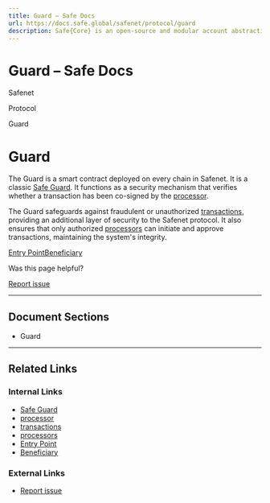 ```yaml
---
title: Guard – Safe Docs
url: https://docs.safe.global/safenet/protocol/guard
description: Safe{Core} is an open-source and modular account abstraction stack. Learn about its features and how to use it.
---
```


# Guard – Safe Docs

Safenet

Protocol

Guard

# Guard

The Guard is a smart contract deployed on every chain in Safenet. It is a classic [Safe Guard](/advanced/smart-account-guards).
It functions as a security mechanism that verifies whether a transaction has been co-signed by the [processor](/safenet/core-components/processor).

The Guard safeguards against fraudulent or unauthorized [transactions](/safenet/safenet-transaction), providing an additional layer of security to the Safenet protocol.
It also ensures that only authorized [processors](/safenet/core-components/processor) can initiate and approve transactions, maintaining the system's integrity.

[Entry Point](/safenet/protocol/entry-point "Entry Point")[Beneficiary](/safenet/protocol/beneficiary "Beneficiary")

Was this page helpful?

[Report issue](https://github.com/safe-global/safe-docs/issues/new?assignees=&labels=nextra-feedback&projects=&template=nextra-feedback.yml&title=%5BFeedback%5D+)

---

## Document Sections

- Guard

---

## Related Links

### Internal Links

- [Safe Guard](https://docs.safe.global/advanced/smart-account-guards)
- [processor](https://docs.safe.global/safenet/core-components/processor)
- [transactions](https://docs.safe.global/safenet/safenet-transaction)
- [processors](https://docs.safe.global/safenet/core-components/processor)
- [Entry Point](https://docs.safe.global/safenet/protocol/entry-point)
- [Beneficiary](https://docs.safe.global/safenet/protocol/beneficiary)

### External Links

- [Report issue](https://github.com/safe-global/safe-docs/issues/new?assignees=&labels=nextra-feedback&projects=&template=nextra-feedback.yml&title=%5BFeedback%5D+)
